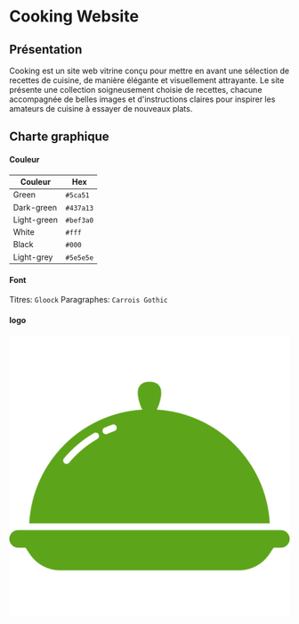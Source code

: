 # Cooking Website

## Présentation

Cooking est un site web vitrine conçu pour mettre en avant une sélection de recettes de cuisine, de manière élégante et visuellement attrayante. Le site présente une collection soigneusement choisie de recettes, chacune accompagnée de belles images et d'instructions claires pour inspirer les amateurs de cuisine à essayer de nouveaux plats.

## Charte graphique

#### Couleur

| Couleur             | Hex                                                                |
| ----------------- | ------------------------------------------------------------------ |
| Green | `#5ca51`|
| Dark-green | `#437a13`|
| Light-green | `#bef3a0` |
| White | `#fff` |
| Black | `#000` |
| Light-grey | `#5e5e5e` |

#### Font

Titres: `Gloock` Paragraphes: `Carrois Gothic`

#### logo

![alt text](image.png)